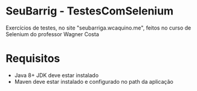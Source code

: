 # SeuBarrig - TestesComSelenium
Exercícios de testes, no site "seubarriga.wcaquino.me", feitos no curso de Selenium do professor Wagner Costa
# Requisitos
- Java 8+ JDK deve estar instalado
- Maven deve estar instalado e configurado no path da aplicação
